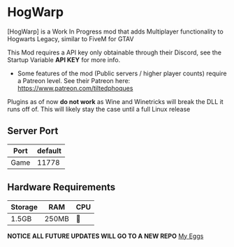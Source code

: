 # HogWarp
[HogWarp] is a Work In Progress mod that adds Multiplayer functionality to Hogwarts Legacy, similar to FiveM for GTAV


This Mod requires a API key only obtainable through their Discord, see the Startup Variable **API KEY** for more info.
- Some features of the mod (Public servers / higher player counts) require a Patreon level. See their Patreon here: https://www.patreon.com/tiltedphoques

Plugins as of now **do not work** as Wine and Winetricks will break the DLL it runs off of. This will likely stay the case until a full Linux release

## Server Port
| Port    | default |
|---------|---------|
| Game    | 11778   |

## Hardware Requirements
| Storage | RAM     | CPU |
|---------|---------|-----|
| 1.5GB   | 250MB   | 🥔  |



**NOTICE**
**ALL FUTURE UPDATES WILL GO TO A NEW REPO**
[My Eggs](https://github.com/ImKringle/My-Eggs)

